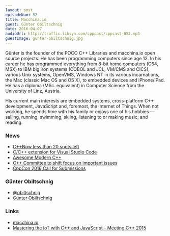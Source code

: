 ```yaml
---
layout: post
episodeNum: 52
title: Macchina.io
guest: Günter Obiltschnig
date: 2016-04-07
audioUrl: http://traffic.libsyn.com/cppcast/cppcast-052.mp3
guestImage: gunter-obiltschnig.jpg
---
```


Günter is the founder of the POCO C++ Libraries and macchina.io open source projects. He has been programming computers since age 12. In his career he has programmed everything from 8-bit home computers (C64, MSX) to IBM big iron systems (COBOL and JCL, VM/CMS and CICS), various Unix systems, OpenVMS, Windows NT in its various incarnations, the Mac (classic Mac OS and OS X), to embedded devices and iPhone/iPad. He has a diploma (MSc. equivalent) in Computer Science from the University of Linz, Austria.

His current main interests are embedded systems, cross-platform C++ development, JavaScript and, foremost, the Internet of Things. When not working, he spends time with his family or enjoys one of his hobbies — sailing, running, swimming, skiing, listening to or making music, and reading.

### News ###

 - [C++Now less than 20 spots left](http://cppnow.org/)
 - [C/C++ extension for Visual Studio Code](https://blogs.msdn.microsoft.com/vcblog/2016/03/31/cc-extension-for-visual-studio-code/)
 - [Awesome Modern C++](https://github.com/rigtorp/awesome-modern-cpp)
 - [C++ Committee to shift focus on important issues](https://meetingcpp.com/index.php/br/items/c-committee-to-shift-focus-on-important-issues.html)
 - [CppCon 2016 Call for Submissions](http://cppcon.org/call-for-submissions-2015-2/)
 
### Günter Obiltschnig ###

 - [@obiltschnig](https://twitter.com/obiltschnig)
 - [Günter Obiltschnig](http://obiltschnig.com/)

### Links ###

 - [macchina.io](http://macchina.io/)
 - [Mastering the IoT with C++ and JavaScript - Meeting C++ 2015](https://www.youtube.com/watch?v=iRm3u1E9apU&feature=youtu.be)
